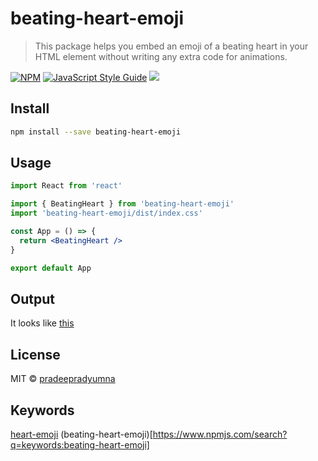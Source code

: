 # beating-heart-emoji

> This package helps you embed an emoji of a beating heart in your HTML element without writing any extra code for animations.

[![NPM](https://img.shields.io/npm/v/beating-heart-emoji.svg)](https://www.npmjs.com/package/beating-heart-emoji) [![JavaScript Style Guide](https://img.shields.io/badge/code_style-standard-brightgreen.svg)](https://standardjs.com) ![](https://komarev.com/ghpvc/?username=pradeepradyumna&style=flat-square)

## Install

```bash
npm install --save beating-heart-emoji
```

## Usage

```jsx
import React from 'react'

import { BeatingHeart } from 'beating-heart-emoji'
import 'beating-heart-emoji/dist/index.css'

const App = () => {
  return <BeatingHeart />
}

export default App
```

## Output

It looks like [this](https://gistcdn.githack.com/pradeepradyumna/f26c83e285ae28d83722e5e0be1b780f/raw/87783365c799039f72cc38c861c61e5eb44010ae/BeatingHeart.html)

## License

MIT © [pradeepradyumna](https://github.com/pradeepradyumna)

## Keywords

[heart-emoji](https://www.npmjs.com/search?q=keywords:heart-emoji) (beating-heart-emoji)[https://www.npmjs.com/search?q=keywords:beating-heart-emoji]
